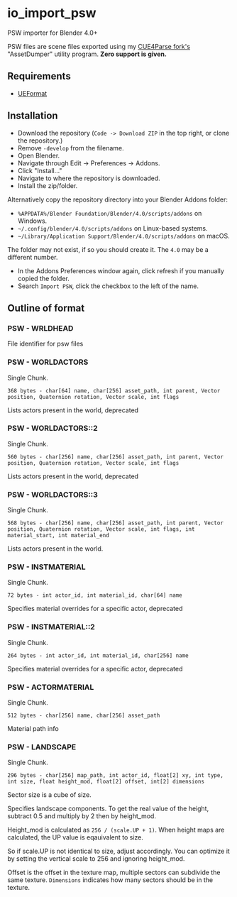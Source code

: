 # io_import_psw

PSW importer for Blender 4.0+

PSW files are scene files exported using my [CUE4Parse fork's](https://github.com/yretenai/CUE4Parse) "AssetDumper" utility program. **Zero support is given.**

## Requirements

- [UEFormat](https://github.com/halfuwu/UEFormat/)

## Installation

- Download the repository (`Code -> Download ZIP` in the top right, or clone the repository.)
- Remove `-develop` from the filename.
- Open Blender.
- Navigate through Edit -> Preferences -> Addons.
- Click "Install..."
- Navigate to where the repository is downloaded.
- Install the zip/folder.

Alternatively copy the repository directory into your Blender Addons folder:

- `%APPDATA%/Blender Foundation/Blender/4.0/scripts/addons` on Windows.
- `~/.config/blender/4.0/scripts/addons` on Linux-based systems.
- `~/Library/Application Support/Blender/4.0/scripts/addons` on macOS.

The folder may not exist, if so you should create it. The `4.0` may be a different number.

- In the Addons Preferences window again, click refresh if you manually copied the folder.
- Search `Import PSW`, click the checkbox to the left of the name.

## Outline of format

### PSW - WRLDHEAD

File identifier for psw files

### PSW - WORLDACTORS

Single Chunk.

`368 bytes - char[64] name, char[256] asset_path, int parent, Vector position, Quaternion rotation, Vector scale,
int flags`

Lists actors present in the world, deprecated

### PSW - WORLDACTORS::2

Single Chunk.

`560 bytes - char[256] name, char[256] asset_path, int parent, Vector position, Quaternion rotation, Vector scale,
int flags`

Lists actors present in the world, deprecated

### PSW - WORLDACTORS::3

Single Chunk.

`568 bytes - char[256] name, char[256] asset_path, int parent, Vector position, Quaternion rotation, Vector scale,
int flags, int material_start, int material_end`

Lists actors present in the world.

### PSW - INSTMATERIAL

Single Chunk.

`72 bytes - int actor_id, int material_id, char[64] name`

Specifies material overrides for a specific actor, deprecated

### PSW - INSTMATERIAL::2

Single Chunk.

`264 bytes - int actor_id, int material_id, char[256] name`

Specifies material overrides for a specific actor, deprecated

### PSW - ACTORMATERIAL

Single Chunk.

`512 bytes - char[256] name, char[256] asset_path`

Material path info

### PSW - LANDSCAPE

Single Chunk.

`296 bytes - char[256] map_path, int actor_id, float[2] xy, int type, int size, float height_mod, float[2] offset, int[2] dimensions`

Sector size is a cube of size.

Specifies landscape components. To get the real value of the height, subtract 0.5 and multiply by 2 then by height_mod.

Height_mod is calculated as `256 / (scale.UP + 1)`. When height maps are calculated, the UP value is eqauivalent to
size.

So if scale.UP is not identical to size, adjust accordingly. You can optimize it by setting the vertical scale to 256
and ignoring height_mod.

Offset is the offset in the texture map, multiple sectors can subdivide the same texture. `Dimensions` indicates how many
sectors should be in the texture.

